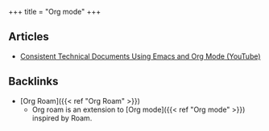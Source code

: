 +++
title = "Org mode"
+++



## Articles

-   [Consistent Technical Documents Using Emacs and Org Mode (YouTube)](https://www.youtube.com/watch?v=0g9BcZvQbXU)



## Backlinks
* [Org Roam]({{< ref "Org Roam" >}})
	* Org roam is an extension to [Org mode]({{< ref "Org mode" >}}) inspired by Roam.

